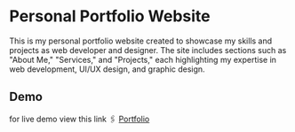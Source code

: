 # Personal Portfolio Website
This is my personal portfolio website created to showcase my skills and projects as web developer and designer. The site includes sections such as "About Me," "Services," and "Projects," each highlighting my expertise in web development, UI/UX design, and graphic design.
## Demo
for live demo view this link 🖇️ [Portfolio](https://shijin2k3.github.io/Portfolio/)
